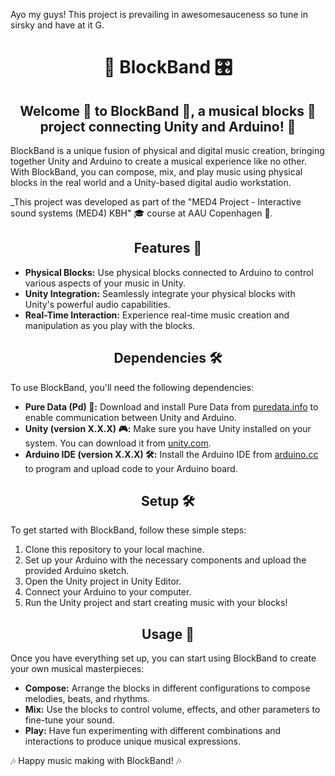 Ayo my guys! This project is prevailing in awesomesauceness so tune in sirsky and have at it G.

<h1 align="center"> 🎵 BlockBand 🎛️ </h1>

<h2 align="center">Welcome 🎉 to BlockBand 🎵, a musical blocks 🎹 project connecting Unity and Arduino! 🚀</h2>

BlockBand is a unique fusion of physical and digital music creation, bringing together Unity and Arduino to create a musical experience like no other. With BlockBand, you can compose, mix, and play music using physical blocks in the real world and a Unity-based digital audio workstation.

_This project was developed as part of the "MED4 Project - Interactive sound systems (MED4) KBH" 🎓 course at AAU Copenhagen 🏫.

<h2 align="center">Features 🚀</h2>

- **Physical Blocks:** Use physical blocks connected to Arduino to control various aspects of your music in Unity.
- **Unity Integration:** Seamlessly integrate your physical blocks with Unity's powerful audio capabilities.
- **Real-Time Interaction:** Experience real-time music creation and manipulation as you play with the blocks.

<h2 align="center">Dependencies 🛠️</h2>

To use BlockBand, you'll need the following dependencies:

- **Pure Data (Pd) 🔄:** Download and install Pure Data from [puredata.info](https://puredata.info/downloads) to enable communication between Unity and Arduino.
- **Unity (version X.X.X) 🎮:** Make sure you have Unity installed on your system. You can download it from [unity.com](https://unity.com/).
- **Arduino IDE (version X.X.X) 🛠️:** Install the Arduino IDE from [arduino.cc](https://www.arduino.cc/en/software) to program and upload code to your Arduino board.

<h2 align="center"> Setup 🛠️</h2>

To get started with BlockBand, follow these simple steps:

1. Clone this repository to your local machine.
2. Set up your Arduino with the necessary components and upload the provided Arduino sketch.
3. Open the Unity project in Unity Editor.
4. Connect your Arduino to your computer.
5. Run the Unity project and start creating music with your blocks!

<h2 align="center">Usage 🎹</h2>


Once you have everything set up, you can start using BlockBand to create your own musical masterpieces:

- **Compose:** Arrange the blocks in different configurations to compose melodies, beats, and rhythms.
- **Mix:** Use the blocks to control volume, effects, and other parameters to fine-tune your sound.
- **Play:** Have fun experimenting with different combinations and interactions to produce unique musical expressions.

🎶 Happy music making with BlockBand! 🎶
